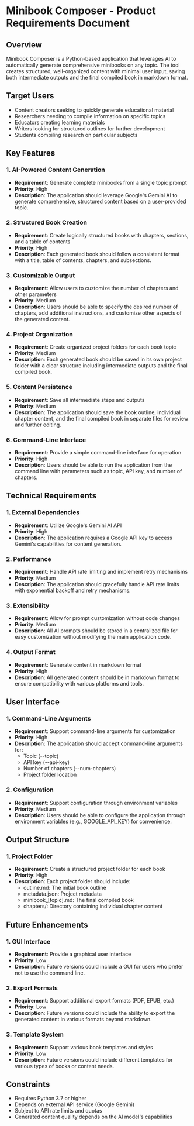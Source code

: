 # Minibook Composer - Product Requirements Document

## Overview

Minibook Composer is a Python-based application that leverages AI to automatically generate comprehensive minibooks on any topic. The tool creates structured, well-organized content with minimal user input, saving both intermediate outputs and the final compiled book in markdown format.

## Target Users

- Content creators seeking to quickly generate educational material
- Researchers needing to compile information on specific topics
- Educators creating learning materials
- Writers looking for structured outlines for further development
- Students compiling research on particular subjects

## Key Features

### 1. AI-Powered Content Generation

- **Requirement**: Generate complete minibooks from a single topic prompt
- **Priority**: High
- **Description**: The application should leverage Google's Gemini AI to generate comprehensive, structured content based on a user-provided topic.

### 2. Structured Book Creation

- **Requirement**: Create logically structured books with chapters, sections, and a table of contents
- **Priority**: High
- **Description**: Each generated book should follow a consistent format with a title, table of contents, chapters, and subsections.

### 3. Customizable Output

- **Requirement**: Allow users to customize the number of chapters and other parameters
- **Priority**: Medium
- **Description**: Users should be able to specify the desired number of chapters, add additional instructions, and customize other aspects of the generated content.

### 4. Project Organization

- **Requirement**: Create organized project folders for each book topic
- **Priority**: Medium
- **Description**: Each generated book should be saved in its own project folder with a clear structure including intermediate outputs and the final compiled book.

### 5. Content Persistence

- **Requirement**: Save all intermediate steps and outputs
- **Priority**: Medium
- **Description**: The application should save the book outline, individual chapter content, and the final compiled book in separate files for review and further editing.

### 6. Command-Line Interface

- **Requirement**: Provide a simple command-line interface for operation
- **Priority**: High
- **Description**: Users should be able to run the application from the command line with parameters such as topic, API key, and number of chapters.

## Technical Requirements

### 1. External Dependencies

- **Requirement**: Utilize Google's Gemini AI API
- **Priority**: High
- **Description**: The application requires a Google API key to access Gemini's capabilities for content generation.

### 2. Performance

- **Requirement**: Handle API rate limiting and implement retry mechanisms
- **Priority**: Medium
- **Description**: The application should gracefully handle API rate limits with exponential backoff and retry mechanisms.

### 3. Extensibility

- **Requirement**: Allow for prompt customization without code changes
- **Priority**: Medium
- **Description**: All AI prompts should be stored in a centralized file for easy customization without modifying the main application code.

### 4. Output Format

- **Requirement**: Generate content in markdown format
- **Priority**: High
- **Description**: All generated content should be in markdown format to ensure compatibility with various platforms and tools.

## User Interface

### 1. Command-Line Arguments

- **Requirement**: Support command-line arguments for customization
- **Priority**: High
- **Description**: The application should accept command-line arguments for:
  - Topic (--topic)
  - API key (--api-key)
  - Number of chapters (--num-chapters)
  - Project folder location

### 2. Configuration

- **Requirement**: Support configuration through environment variables
- **Priority**: Medium
- **Description**: Users should be able to configure the application through environment variables (e.g., GOOGLE_API_KEY) for convenience.

## Output Structure

### 1. Project Folder

- **Requirement**: Create a structured project folder for each book
- **Priority**: High
- **Description**: Each project folder should include:
  - outline.md: The initial book outline
  - metadata.json: Project metadata
  - minibook_[topic].md: The final compiled book
  - chapters/: Directory containing individual chapter content

## Future Enhancements

### 1. GUI Interface

- **Requirement**: Provide a graphical user interface
- **Priority**: Low
- **Description**: Future versions could include a GUI for users who prefer not to use the command line.

### 2. Export Formats

- **Requirement**: Support additional export formats (PDF, EPUB, etc.)
- **Priority**: Low
- **Description**: Future versions could include the ability to export the generated content in various formats beyond markdown.

### 3. Template System

- **Requirement**: Support various book templates and styles
- **Priority**: Low
- **Description**: Future versions could include different templates for various types of books or content needs.

## Constraints

- Requires Python 3.7 or higher
- Depends on external API service (Google Gemini)
- Subject to API rate limits and quotas
- Generated content quality depends on the AI model's capabilities 
